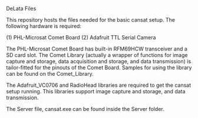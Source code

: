 DeLata Files

This repository hosts the files needed for the basic cansat setup. The following hardware is required:

(1) PHL-Microsat Comet Board
(2) Adafruit TTL Serial Camera

The PHL-Microsat Comet Board has built-in RFM69HCW transceiver and a SD card slot. The Comet Library (actually a wrapper of functions for image capture and storage, data acquisition and storage, and data transmission) is tailor-fitted for the pinouts of the Comet Board. Samples for using the library can be found on the Comet_Library. 

The Adafruit_VC0706 and RadioHead libraries are required to get the cansat setup running. This libraries support image capture and storage, and data transmission.

The Server file, cansat.exe can be found inside the Server folder. 